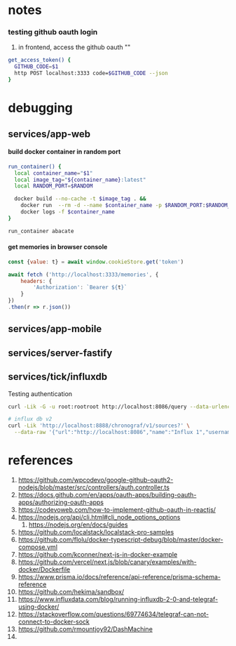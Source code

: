 # notes

### testing github oauth login

1. in frontend, access the github oauth ""

```bash
get_access_token() {
  GITHUB_CODE=$1
  http POST localhost:3333 code=$GITHUB_CODE --json
}
```

# debugging

## services/app-web

#### build docker container in random port
```bash
run_container() {
  local container_name="$1"
  local image_tag="${container_name}:latest"
  local RANDOM_PORT=$RANDOM

  docker build --no-cache -t $image_tag . &&
    docker run  --rm -d --name $container_name -p $RANDOM_PORT:$RANDOM_PORT $image_tag &&
    docker logs -f $container_name
}

run_container abacate
```

#### get memories in browser console

```js
const {value: t} = await window.cookieStore.get('token')

await fetch ('http://localhost:3333/memories', {
    headers: {
        'Authorization': `Bearer ${t}`
    }
})
.then(r => r.json())

```

## services/app-mobile

## services/server-fastify

## services/tick/influxdb

Testing authentication 
```bash
curl -Lik -G -u root:rootroot http://localhost:8086/query --data-urlencode "q=SHOW DATABASES"

# influx db v2
curl -Lik 'http://localhost:8888/chronograf/v1/sources?' \
  --data-raw '{"url":"http://localhost:8086","name":"Influx 1","username":"root-org","password":"c6kdySjlXF77fhZrBcgfkAL9pOK5qTwzxs9TYLcn6a_bQUvPEPk4D1nyD3WfIW1bNzUwpQKkeAwUNpja4JGB2A==","default":false,"telegraf":"telegraf","insecureSkipVerify":false,"metaUrl":"http://localhost:8091","version":"2.x","type":"influx-v2"}'
```

# references

1. https://github.com/wpcodevo/google-github-oauth2-nodejs/blob/master/src/controllers/auth.controller.ts
2. https://docs.github.com/en/apps/oauth-apps/building-oauth-apps/authorizing-oauth-apps
3. https://codevoweb.com/how-to-implement-github-oauth-in-reactjs/
4. https://nodejs.org/api/cli.html#cli_node_options_options
   1. https://nodejs.org/en/docs/guides
5. https://github.com/localstack/localstack-pro-samples
6. https://github.com/flolu/docker-typescript-debug/blob/master/docker-compose.yml
7. https://github.com/kconner/next-js-in-docker-example
8. https://github.com/vercel/next.js/blob/canary/examples/with-docker/Dockerfile
9. https://www.prisma.io/docs/reference/api-reference/prisma-schema-reference
10. https://github.com/hekima/sandbox/
11. https://www.influxdata.com/blog/running-influxdb-2-0-and-telegraf-using-docker/
12. https://stackoverflow.com/questions/69774634/telegraf-can-not-connect-to-docker-sock
13. https://github.com/rmountjoy92/DashMachine
14. 